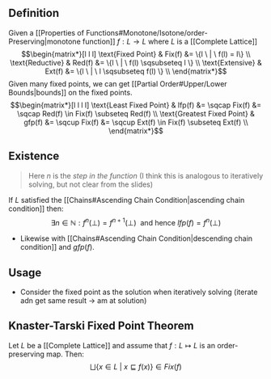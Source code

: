 ## Definition
Given a [[Properties of Functions#Monotone/Isotone/order-Preserving|monotone function]] $f : L \to L$ where $L$ is a [[Complete Lattice]]
$$\begin{matrix*}[l l l]
\text{Fixed Point} & Fix(f) &= \{l \ | \ f(l) = l\} \\
\text{Reductive} & Red(f) &= \{l \ | \ f(l) \sqsubseteq l \} \\
\text{Extensive} & Ext(f) &= \{l \ | \ l \sqsubseteq f(l) \} \\
\end{matrix*}$$
Given many fixed points, we can get [[Partial Order#Upper/Lower Bounds|bounds]] on the fixed points.
$$\begin{matrix*}[l l l l] 
\text{Least Fixed Point} & lfp(f) &= \sqcap Fix(f) &= \sqcap Red(f) \in Fix(f) \subseteq Red(f) \\
\text{Greatest Fixed Point} & gfp(f) &= \sqcup Fix(f) &= \sqcup Ext(f) \in Fix(f) \subseteq Ext(f) \\
\end{matrix*}$$

## Existence
> Here $n$ is the *step in the function* (I think this is analogous to iteratively solving, but not clear from the slides) 

If $L$ satisfied the [[Chains#Ascending Chain Condition|ascending chain condition]] then:
$$\exists n \in \mathbb{N} : f^n(\bot) = f^{n+1}(\bot) \ \text{ and hence } lfp(f) = f^n(\bot) $$
- Likewise with [[Chains#Ascending Chain Condition|descending chain condition]] and $gfp(f)$.
## Usage
- Consider the fixed point as the solution when iteratively solving (iterate adn get same result $\to$ am at solution)

## Knaster-Tarski Fixed Point Theorem
Let $L$ be a [[Complete Lattice]] and assume that $f :  L \mapsto L$ is an order-preserving map. Then:
$$\bigsqcup \{x \in L \ | \ x \sqsubseteq f(x)\} \in Fix(f)$$